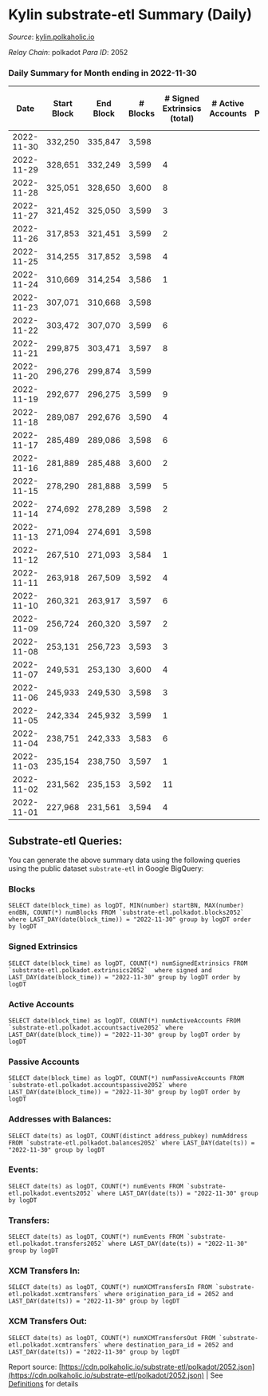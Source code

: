 # Kylin substrate-etl Summary (Daily)

_Source_: [kylin.polkaholic.io](https://kylin.polkaholic.io)

*Relay Chain*: polkadot
*Para ID*: 2052



### Daily Summary for Month ending in 2022-11-30


| Date | Start Block | End Block | # Blocks | # Signed Extrinsics (total) | # Active Accounts | # Passive | # New | # Addresses with Balances | # Events | # Transfers | # XCM Transfers In | # XCM Transfers Out | Issues | 
| ---- | ----------- | --------- | -------- | --------------------------- | ----------------- | --------- | ----- | ------------------------- | -------- | ----------- | ------------------ | ------------------- | ------ |
| 2022-11-30 | 332,250 | 335,847 | 3,598 |  |  |  |  | 1,105 | 7,198 |   |   |   |  |
| 2022-11-29 | 328,651 | 332,249 | 3,599 | 4 |  |  |  |  | 7,214 | 2  |   |   |  |
| 2022-11-28 | 325,051 | 328,650 | 3,600 | 8 |  |  |  |  | 7,224 |   |   |   |  |
| 2022-11-27 | 321,452 | 325,050 | 3,599 | 3 |  |  |  |  | 7,209 |   |   |   |  |
| 2022-11-26 | 317,853 | 321,451 | 3,599 | 2 |  |  |  |  | 7,206 |   |   |   |  |
| 2022-11-25 | 314,255 | 317,852 | 3,598 | 4 |  |  |  |  | 7,210 |   |   |   |  |
| 2022-11-24 | 310,669 | 314,254 | 3,586 | 1 |  |  |  |  | 7,177 |   |   |   |  |
| 2022-11-23 | 307,071 | 310,668 | 3,598 |  |  |  |  |  | 7,198 |   |   |   |  |
| 2022-11-22 | 303,472 | 307,070 | 3,599 | 6 |  |  |  |  | 7,216 |   |   |   |  |
| 2022-11-21 | 299,875 | 303,471 | 3,597 | 8 |  |  |  |  | 7,219 | 2  |   |   |  |
| 2022-11-20 | 296,276 | 299,874 | 3,599 |  |  |  |  |  | 7,200 |   |   |   |  |
| 2022-11-19 | 292,677 | 296,275 | 3,599 | 9 |  |  |  |  | 7,219 |   |   |   |  |
| 2022-11-18 | 289,087 | 292,676 | 3,590 | 4 |  |  |  |  | 7,193 |   |   |   |  |
| 2022-11-17 | 285,489 | 289,086 | 3,598 | 6 |  |  |  |  | 7,218 | 1  |   |   |  |
| 2022-11-16 | 281,889 | 285,488 | 3,600 | 2 |  |  |  |  | 7,208 | 1  |   |   |  |
| 2022-11-15 | 278,290 | 281,888 | 3,599 | 5 |  |  |  |  | 7,213 |   |   |   |  |
| 2022-11-14 | 274,692 | 278,289 | 3,598 | 2 |  |  |  |  | 7,204 |   |   |   |  |
| 2022-11-13 | 271,094 | 274,691 | 3,598 |  |  |  |  |  | 7,198 |   |   |   |  |
| 2022-11-12 | 267,510 | 271,093 | 3,584 | 1 |  |  |  |  | 7,173 |   |   |   |  |
| 2022-11-11 | 263,918 | 267,509 | 3,592 | 4 |  |  |  |  | 7,197 |   |   |   |  |
| 2022-11-10 | 260,321 | 263,917 | 3,597 | 6 |  |  |  |  | 7,214 | 1  |   |   |  |
| 2022-11-09 | 256,724 | 260,320 | 3,597 | 2 |  |  |  |  | 7,202 |   |   |   |  |
| 2022-11-08 | 253,131 | 256,723 | 3,593 | 3 |  |  |  |  | 7,197 |   |   |   |  |
| 2022-11-07 | 249,531 | 253,130 | 3,600 | 4 |  |  |  |  | 7,214 |   |   |   |  |
| 2022-11-06 | 245,933 | 249,530 | 3,598 | 3 |  |  |  |  | 7,206 |   |   |   |  |
| 2022-11-05 | 242,334 | 245,932 | 3,599 | 1 |  |  |  |  | 7,203 |   |   |   |  |
| 2022-11-04 | 238,751 | 242,333 | 3,583 | 6 |  |  |  | 1,103 | 7,187 | 1  |   |   |  |
| 2022-11-03 | 235,154 | 238,750 | 3,597 | 1 |  |  |  |  | 7,199 |   |   |   |  |
| 2022-11-02 | 231,562 | 235,153 | 3,592 | 11 |  |  |  |  | 7,214 |   |   |   |  |
| 2022-11-01 | 227,968 | 231,561 | 3,594 | 4 |  |  |  |  | 7,200 |   |   |   |  |

## Substrate-etl Queries:
You can generate the above summary data using the following queries using the public dataset `substrate-etl` in Google BigQuery:


### Blocks
```
SELECT date(block_time) as logDT, MIN(number) startBN, MAX(number) endBN, COUNT(*) numBlocks FROM `substrate-etl.polkadot.blocks2052`  where LAST_DAY(date(block_time)) = "2022-11-30" group by logDT order by logDT
```


### Signed Extrinsics
```
SELECT date(block_time) as logDT, COUNT(*) numSignedExtrinsics FROM `substrate-etl.polkadot.extrinsics2052`  where signed and LAST_DAY(date(block_time)) = "2022-11-30" group by logDT order by logDT
```


### Active Accounts
```
SELECT date(block_time) as logDT, COUNT(*) numActiveAccounts FROM `substrate-etl.polkadot.accountsactive2052` where LAST_DAY(date(block_time)) = "2022-11-30" group by logDT order by logDT
```


### Passive Accounts
```
SELECT date(block_time) as logDT, COUNT(*) numPassiveAccounts FROM `substrate-etl.polkadot.accountspassive2052` where LAST_DAY(date(block_time)) = "2022-11-30" group by logDT order by logDT
```


### Addresses with Balances:
```
SELECT date(ts) as logDT, COUNT(distinct address_pubkey) numAddress FROM `substrate-etl.polkadot.balances2052` where LAST_DAY(date(ts)) = "2022-11-30" group by logDT
```


### Events:
```
SELECT date(ts) as logDT, COUNT(*) numEvents FROM `substrate-etl.polkadot.events2052` where LAST_DAY(date(ts)) = "2022-11-30" group by logDT
```


### Transfers:
```
SELECT date(ts) as logDT, COUNT(*) numEvents FROM `substrate-etl.polkadot.transfers2052` where LAST_DAY(date(ts)) = "2022-11-30" group by logDT
```


### XCM Transfers In:
```
SELECT date(ts) as logDT, COUNT(*) numXCMTransfersIn FROM `substrate-etl.polkadot.xcmtransfers` where origination_para_id = 2052 and LAST_DAY(date(ts)) = "2022-11-30" group by logDT
```


### XCM Transfers Out:
```
SELECT date(ts) as logDT, COUNT(*) numXCMTransfersOut FROM `substrate-etl.polkadot.xcmtransfers` where destination_para_id = 2052 and LAST_DAY(date(ts)) = "2022-11-30" group by logDT
```



Report source: [https://cdn.polkaholic.io/substrate-etl/polkadot/2052.json](https://cdn.polkaholic.io/substrate-etl/polkadot/2052.json) | See [Definitions](/DEFINITIONS.md) for details
